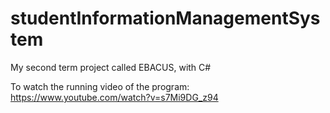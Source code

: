 # studentInformationManagementSystem
My second term project called EBACUS, with C#

To watch the running video of the program: https://www.youtube.com/watch?v=s7Mi9DG_z94
